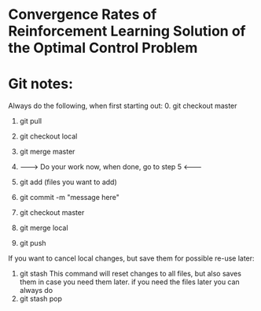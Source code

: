 # Convergence Rates of Reinforcement Learning Solution of the Optimal Control Problem



# Git notes:

Always do the following, when first starting out:
0. git checkout master
1. git pull
2. git checkout local
3. git merge master

4. ---> Do your work now, when done, go to step 5 <---

5. git add (files you want to add)
6. git commit -m "message here"
7. git checkout master
8. git merge local
9. git push 

If you want to cancel local changes, but save them for possible re-use later:
1. git stash
This command will reset changes to all files, but also saves them in case you need them later. if you need the files later you can always do
2. git stash pop
